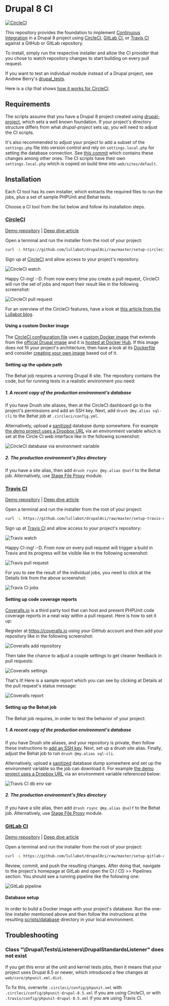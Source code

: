 # Drupal 8 CI

[![CircleCI](https://circleci.com/gh/Lullabot/drupal8ci.svg?style=svg)](https://circleci.com/gh/Lullabot/drupal8ci)

This repository provides the foundation to implement [Continuous Integration](https://en.wikipedia.org/wiki/Continuous_integration) in a Drupal 8
project using [CircleCI](https://circleci.com/), [GitLab CI](https://about.gitlab.com/features/gitlab-ci-cd/),
or [Travis CI](https://travis-ci.org) against a GitHub or GitLab repository.

To install, simply run the respective installer and allow the CI provider that you chose to watch repository changes
to start building on every pull request.

If you want to test an individual module instead of a Drupal project, see Andrew Berry's
[drupal_tests](https://github.com/deviantintegral/drupal_tests).

Here is a clip that shows [how it works for CircleCI](https://www.youtube.com/watch?v=wd_5mX0x4K8).

## Requirements

The scripts assume that you have a Drupal 8 project created using [drupal-project](https://github.com/drupal-composer/drupal-project),
which sets a well known foundation. If your project's directory
structure differs from what _drupal-project_ sets up, you will need to
adjust the CI scripts.

It's also recommended to adjust your project to add a subset of the `settings.php` file into
version control and rely on `settings.local.php` for setting the database connection. See [this
commit](https://github.com/juampynr/drupal8-circleci/commit/817d0b6674c42dba73165b047b6b89d72ee72d11)
which contains these changes among other ones. The CI scripts have their own `settings.local.php`
which is copied on build time into `web/sites/default`.

## Installation

Each CI tool has its own installer, which extracts the required files to run the jobs,
plus a set of sample PHPUnit and Behat tests.

Choose a CI tool from the list below and follow its installation steps.

### [CircleCI](https://circleci.com)

[Demo repository](https://github.com/juampynr/drupal8-circleci) | [Deep dive article](https://www.lullabot.com/articles/continuous-integration-drupal-8-circleci)

Open a terminal and run the installer from the root of your project:
```bash
curl -L https://github.com/lullabot/drupal8ci/raw/master/setup-circleci.sh | bash
```

Sign up at [CircleCI](https://circleci.com/) and allow access to your project's repository.

![CircleCI watch](docs/images/circleci-watch.png)

Happy CI-ing! :-D. From now every time you create a pull request, CircleCI will run the
set of jobs and report their result like in the following screenshot:

![CircleCI pull request](docs/images/circleci-pr.png)

For an overview of the CircleCI features, have a look at
[this article from the Lullabot blog](https://www.lullabot.com/articles/continuous-integration-drupal-8-circleci).

#### Using a custom Docker image

The [CircleCI configuration file](dist/circleci/.circleci/config.yml) uses a
[custom Docker image](https://hub.docker.com/r/juampynr/drupal8ci/) that extends from
the [official Drupal image](https://hub.docker.com/_/drupal/) and it is [hosted at
Docker Hub](https://hub.docker.com/r/juampynr/drupal8ci/). If this image
does not fit your project's architecture, then have a look at its
[Dockerfile](https://github.com/Lullabot/drupal8ci/blob/master/circleci/.circleci/images/primary/Dockerfile)
and consider [creating your own image](https://circleci.com/docs/2.0/custom-images/)
based out of it.
   
#### Setting up the update path

The Behat job requires a running Drupal 8 site. The repository contains the code, but for running
tests in a realistic environment you need:

##### 1. A recent copy of the production environment's database

If you have Drush site aliases, then at the CircleCI dashboard go to the project's permissions
and add an SSH key. Next, add `drush @my.alias sql-cli` to the Behat job at `.circleci/config.yml`.

Alternatively, upload a [sanitized](https://drushcommands.com/drush-8x/sql/sql-sanitize/) database
dump somewhere. For example [the demo project uses a Dropbox URL](https://github.com/juampynr/drupal8-circleci/blob/master/.circleci/config.yml#L83)
via an environment variable which is set at the Circle CI web interface like in the following
screenshot:

![CircleCI database via environment variable](docs/images/circleci-db-env.png)

##### 2. The production environment's files directory

If you have a site alias, then add `drush rsync @my.alias @self` to the Behat job. Alternatively,
use [Stage File Proxy](https://www.drupal.org/project/stage_file_proxy) module.

### [Travis CI](https://travis-ci.org)

[Demo repository](https://github.com/juampynr/drupal8-travis-ci) | [Deep dive article](https://www.lullabot.com/articles/continuous-integration-in-drupal-8-with-travis-ci)

Open a terminal and run the installer from the root of your project:
```bash
curl -L https://github.com/lullabot/drupal8ci/raw/master/setup-travis-ci.sh | bash
```

Sign up at [Travis CI](https://travis-ci.com/) and allow access to your project's repository:

![Travis watch](docs/images/travis-watch.png)

Happy CI-ing! :-D. From now on every pull request will trigger a build in Travis and its
progress will be visible like in the following screenshot:

![Travis pull request](docs/images/travis-pr.png)

For you to see the result of the individual jobs, you need to click at the Details link
from the above screenshot:

![Travis CI jobs](docs/images/travis-jobs.png)

#### Setting up code coverage reports

[Coveralls.io](https://coveralls.io/) is a third party tool that can host and present
PHPUnit code coverage reports in a neat way within a pull request. Here is how to set it up:

Register at https://coveralls.io using your GitHub account and then add your repository
like in the following screenshot:

![Coveralls add repository](docs/images/coveralls-add-repo.png)

Then take the chance to adjust a couple settings to get cleaner feedback in pull
requests:

![Coveralls settings](docs/images/coveralls-settings.png)

That's it! Here is a sample report which you can see by clicking at Details
at the pull request's status message:

![Coveralls report](docs/images/coveralls-report.png)

#### Setting up the Behat job

The Behat job requires, in order to test the behavior of your project:

##### 1. A recent copy of the production environment's database

If you have Drush site aliases, and your repository is private, then follow these
instructions to [add an SSH key](https://docs.travis-ci.com/user/private-dependencies/#User-Key).
Next, set up a drush site alias. Finally, adjust the Behat job to run `drush @my.alias sql-cli`.

Alternatively, upload a [sanitized](https://drushcommands.com/drush-8x/sql/sql-sanitize/) database
dump somewhere and set up the environment variable so the job can download it. For example
[the demo project uses a Dropbox URL](https://github.com/juampynr/drupal8-travis-ci/blob/master/.travis/RoboFile.php#L89)
via an environment variable referenced below:

![Travis CI db env var](docs/images/travisci-db-var.png)

##### 2. The production environment's files directory

If you have a site alias, then add `drush rsync @my.alias @self` to the Behat job. Alternatively,
use [Stage File Proxy](https://www.drupal.org/project/stage_file_proxy) module.

### [GitLab CI](https://about.gitlab.com/features/gitlab-ci-cd/)

[Demo repository](https://gitlab.com/juampynr/drupal8-gitlab) | [Deep dive article](https://www.lullabot.com/articles/installer-drupal-8-and-gitlab-ci)

Open a terminal and run the installer from the root of your project:
```bash
curl -L https://github.com/lullabot/drupal8ci/raw/master/setup-gitlab-ci.sh | bash
```

Review, commit, and push the resulting changes. After doing that, navigate to the project's homepage
at GitLab and open the CI / CD >> Pipelines section. You should see a running pipeline like
the following one:

![GitLab pipeline](docs/images/gitlab-pipeline.png)

#### Database setup
In order to build a Docker image with your project's database. Run the one-line installer mentioned
above and then follow the instructions at the resulting [scripts/database](dist/gitlabci/scripts/database)
directory in your local environment.

## Troubleshooting

### Class "\Drupal\Tests\Listeners\DrupalStandardsListener" does not exist

If you get this error at the unit and kernel tests jobs, then it means that your
project uses Drupal 8.5 or newer, which introduced a few changes at `web/core/phpunit.xml.dist`.

To fix this, overwrite `.circleci/config/phpunit.xml` with `.circleci/config/phpunit-drupal-8.5.xml`
if you are using CircleCI, or with `.travis/config/phpunit-drupal-8.5.xml` if you are using
Travis CI.
